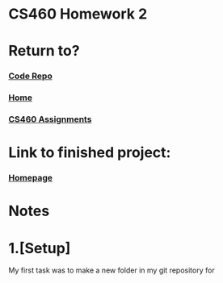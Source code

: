 # CS460 Homework 2

# Return to?
### [Code Repo](https://github.com/Alex-Bishop1296/Alex-Bishop1296.github.io) 
### [Home](../index.md) 
### [CS460 Assignments](cls-cs460.md) 

# Link to finished project:

### [Homepage](http://alex-bishop1296.github.io/HW2/html/index.html)

# Notes

# 1.[Setup] 
My first task was to make a new folder in my git repository for 